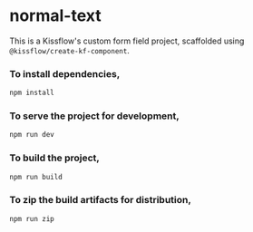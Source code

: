 # normal-text

This is a Kissflow's custom form field project, scaffolded using `@kissflow/create-kf-component`.

### To install dependencies,

```bash
npm install
```

### To serve the project for development,

```bash
npm run dev
```

### To build the project,

```bash
npm run build
```

### To zip the build artifacts for distribution,

```bash
npm run zip
```

